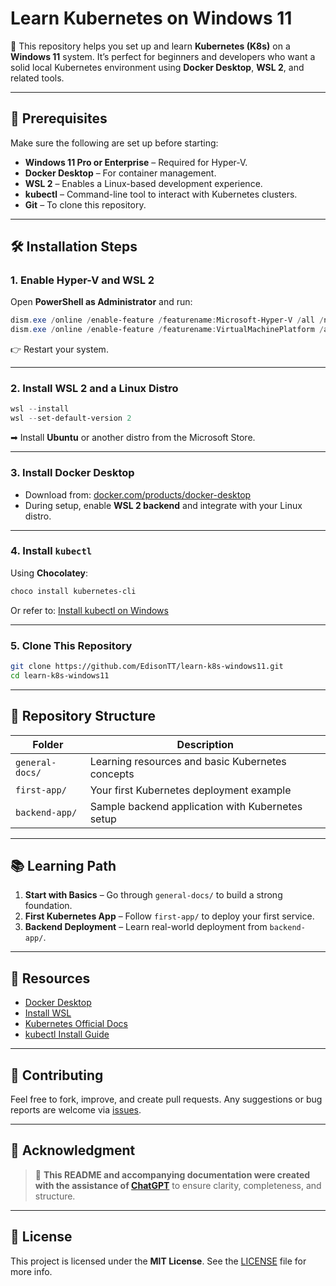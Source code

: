 # Learn Kubernetes on Windows 11

🚀 This repository helps you set up and learn **Kubernetes (K8s)** on a **Windows 11** system. It’s perfect for beginners and developers who want a solid local Kubernetes environment using **Docker Desktop**, **WSL 2**, and related tools.

---

## 🧰 Prerequisites

Make sure the following are set up before starting:

* **Windows 11 Pro or Enterprise** – Required for Hyper-V.
* **Docker Desktop** – For container management.
* **WSL 2** – Enables a Linux-based development experience.
* **kubectl** – Command-line tool to interact with Kubernetes clusters.
* **Git** – To clone this repository.

---

## 🛠 Installation Steps

### 1. Enable Hyper-V and WSL 2

Open **PowerShell as Administrator** and run:

```powershell
dism.exe /online /enable-feature /featurename:Microsoft-Hyper-V /all /norestart
dism.exe /online /enable-feature /featurename:VirtualMachinePlatform /all /norestart
```

👉 Restart your system.

---

### 2. Install WSL 2 and a Linux Distro

```powershell
wsl --install
wsl --set-default-version 2
```

➡ Install **Ubuntu** or another distro from the Microsoft Store.

---

### 3. Install Docker Desktop

* Download from: [docker.com/products/docker-desktop](https://www.docker.com/products/docker-desktop)
* During setup, enable **WSL 2 backend** and integrate with your Linux distro.

---

### 4. Install `kubectl`

Using **Chocolatey**:

```powershell
choco install kubernetes-cli
```

Or refer to: [Install kubectl on Windows](https://kubernetes.io/docs/tasks/tools/install-kubectl-windows/)

---

### 5. Clone This Repository

```bash
git clone https://github.com/EdisonTT/learn-k8s-windows11.git
cd learn-k8s-windows11
```

---

## 📁 Repository Structure

| Folder          | Description                                      |
| --------------- | ------------------------------------------------ |
| `general-docs/` | Learning resources and basic Kubernetes concepts |
| `first-app/`    | Your first Kubernetes deployment example         |
| `backend-app/`  | Sample backend application with Kubernetes setup |

---

## 📚 Learning Path

1. **Start with Basics** – Go through `general-docs/` to build a strong foundation.
2. **First Kubernetes App** – Follow `first-app/` to deploy your first service.
3. **Backend Deployment** – Learn real-world deployment from `backend-app/`.

---

## 🔗 Resources

* [Docker Desktop](https://www.docker.com/products/docker-desktop)
* [Install WSL](https://docs.microsoft.com/en-us/windows/wsl/install)
* [Kubernetes Official Docs](https://kubernetes.io/docs/)
* [kubectl Install Guide](https://kubernetes.io/docs/tasks/tools/install-kubectl-windows/)

---

## 🤝 Contributing

Feel free to fork, improve, and create pull requests. Any suggestions or bug reports are welcome via [issues](https://github.com/EdisonTT/learn-k8s-windows11/issues).

---

## 🧠 Acknowledgment

> 📝 **This README and accompanying documentation were created with the assistance of [ChatGPT](https://chat.openai.com/)** to ensure clarity, completeness, and structure.

---

## 📄 License

This project is licensed under the **MIT License**. See the [LICENSE](LICENSE) file for more info.
